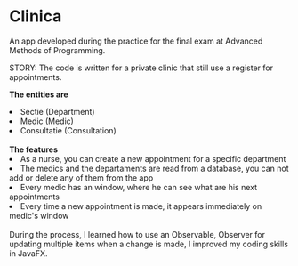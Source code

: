 # Clinica

An app developed during the practice for the final exam at Advanced Methods of Programming.

STORY:
The code is written for a private clinic that still use a register for appointments. 

<b>The entities are</b>
<li> Sectie (Department) </li>
<li> Medic (Medic) </li>
<li> Consultatie (Consultation) </li>
<br>
<b>The features</b>
<li> As a nurse, you can create a new appointment for a specific department </li>
<li> The medics and the departaments are read from a database,
you can not add or delete any of them from the app </li>
<li> Every medic has an window, where he can see what are his next appointments </li>
<li> Every time a new appointment is made, it appears immediately on medic's window </li>
<br>
During the process, I learned how to use an Observable, Observer for updating multiple items when a change is made, I improved my coding skills in JavaFX.
